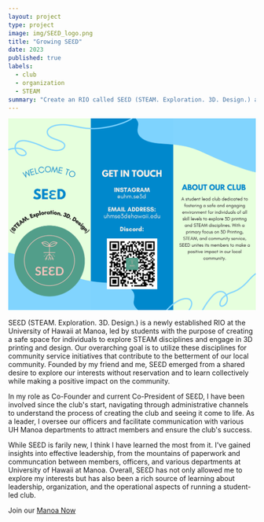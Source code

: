```yaml
---
layout: project
type: project
image: img/SEƐD_logo.png
title: "Growing SEƐD"
date: 2023
published: true
labels:
  - club
  - organization
  - STEAM
summary: "Create an RIO called SEƐD (STEAM. Exploration. 3D. Design.) at Univeristy of Hawaii at Manoa."
---
```


<img class="img-fluid" src="../img/Brochure.pdf">

SEƐD (STEAM. Exploration. 3D. Design.) is a newly established RIO at the University of Hawaii at Manoa, led by students with the purpose of creating a safe space for individuals to explore STEAM disciplines and engage in 3D printing and design. Our overarching goal is to utilize these disciplines for community service initiatives that contribute to the betterment of our local community. Founded by my friend and me, SEƐD emerged from a shared desire to explore our interests without reservation and to learn collectively while making a positive impact on the community.

In my role as Co-Founder and current Co-President of SEƐD, I have been involved since the club's start, navigating through administrative channels to understand the process of creating the club and seeing it come to life. As a leader, I oversee our officers and facilitate communication with various UH Manoa departments to attract members and ensure the club's success.

While SEƐD is farily new, I think I have learned the most from it.  I've gained insights into effective leadership, from the mountains of paperwork and communcation between members, officers, and various departments at University of Hawaii at Manoa. Overall, SEƐD has not only allowed me to explore my interests but has also been a rich source of learning about leadership, organization, and the operational aspects of running a student-led club.

Join our [Manoa Now](https://discord.gg/VcjpKDbRmt)

